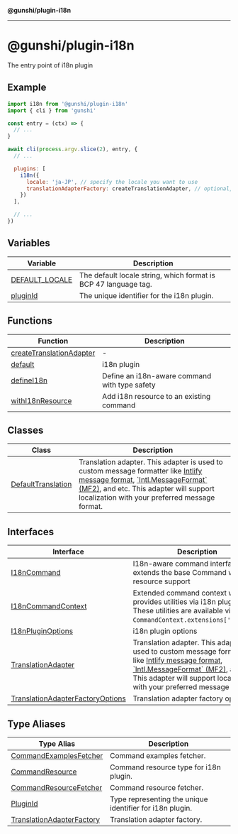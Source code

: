 **@gunshi/plugin-i18n**

***

# @gunshi/plugin-i18n

The entry point of i18n plugin

## Example

```js
import i18n from '@gunshi/plugin-i18n'
import { cli } from 'gunshi'

const entry = (ctx) => {
  // ...
}

await cli(process.argv.slice(2), entry, {
  // ...

  plugins: [
    i18n({
      locale: 'ja-JP', // specify the locale you want to use
      translationAdapterFactory: createTranslationAdapter, // optional, use default adapter
    })
  ],

  // ...
})
```

## Variables

| Variable | Description |
| ------ | ------ |
| [DEFAULT\_LOCALE](variables/DEFAULT_LOCALE.md) | The default locale string, which format is BCP 47 language tag. |
| [pluginId](variables/pluginId.md) | The unique identifier for the i18n plugin. |

## Functions

| Function | Description |
| ------ | ------ |
| [createTranslationAdapter](functions/createTranslationAdapter.md) | - |
| [default](functions/default.md) | i18n plugin |
| [defineI18n](functions/defineI18n.md) | Define an i18n-aware command with type safety |
| [withI18nResource](functions/withI18nResource.md) | Add i18n resource to an existing command |

## Classes

| Class | Description |
| ------ | ------ |
| [DefaultTranslation](classes/DefaultTranslation.md) | Translation adapter. This adapter is used to custom message formatter like [Intlify message format](https://github.com/intlify/vue-i18n/blob/master/spec/syntax.ebnf), [\`Intl.MessageFormat\` (MF2)](https://github.com/tc39/proposal-intl-messageformat), and etc. This adapter will support localization with your preferred message format. |

## Interfaces

| Interface | Description |
| ------ | ------ |
| [I18nCommand](interfaces/I18nCommand.md) | I18n-aware command interface that extends the base Command with resource support |
| [I18nCommandContext](interfaces/I18nCommandContext.md) | Extended command context which provides utilities via i18n plugin. These utilities are available via `CommandContext.extensions['g:i18n']`. |
| [I18nPluginOptions](interfaces/I18nPluginOptions.md) | i18n plugin options |
| [TranslationAdapter](interfaces/TranslationAdapter.md) | Translation adapter. This adapter is used to custom message formatter like [Intlify message format](https://github.com/intlify/vue-i18n/blob/master/spec/syntax.ebnf), [\`Intl.MessageFormat\` (MF2)](https://github.com/tc39/proposal-intl-messageformat), and etc. This adapter will support localization with your preferred message format. |
| [TranslationAdapterFactoryOptions](interfaces/TranslationAdapterFactoryOptions.md) | Translation adapter factory options. |

## Type Aliases

| Type Alias | Description |
| ------ | ------ |
| [CommandExamplesFetcher](type-aliases/CommandExamplesFetcher.md) | Command examples fetcher. |
| [CommandResource](type-aliases/CommandResource.md) | Command resource type for i18n plugin. |
| [CommandResourceFetcher](type-aliases/CommandResourceFetcher.md) | Command resource fetcher. |
| [PluginId](type-aliases/PluginId.md) | Type representing the unique identifier for i18n plugin. |
| [TranslationAdapterFactory](type-aliases/TranslationAdapterFactory.md) | Translation adapter factory. |
